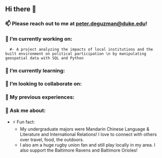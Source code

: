 ## Hi there 👋

### 📫 Please reach out to me at peter.deguzman@duke.edu!


### 🔭 I’m currently working on:  
      #- A project analyzing the impacts of local institutions and the built environment on political participation \n by manipulating geospatial data with SQL and Python
### 🌱 I’m currently learning:
### 👯 I’m looking to collaborate on:

### :notebook: My previous experiences:


### 💬 Ask me about:

- ⚡ Fun fact:
  - My undergraduate majors were Mandarin Chinese Language & Literature and International Relations! I love to connect with others over travel, food, the outdoors.
  - I also am a huge rugby union fan and still play locally in my area. I also support the Baltimore Ravens and Baltimore Orioles!

